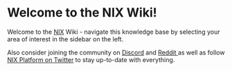 # Welcome to the NIX Wiki!

Welcome to the [NIX](https://nixplatform.io/) Wiki - navigate this knowledge base by selecting your area of interest in the sidebar on the left.



Also consider joining the community on [Discord](https://discordapp.com/invite/HGuvDTW) and [Reddit ](https://www.reddit.com/r/NixPlatform/)as well as follow [NIX Platform on Twitter](https://twitter.com/NIXplatform) to stay up-to-date with everything.




